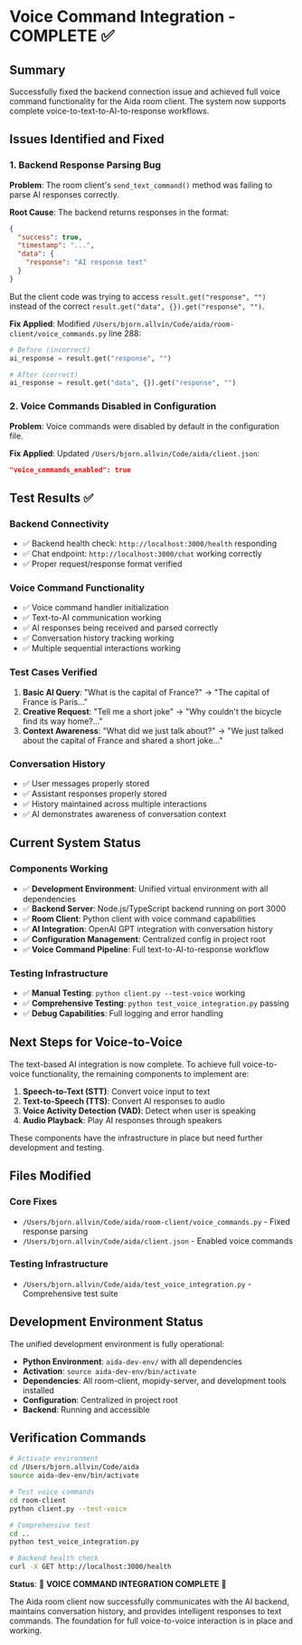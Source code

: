 # Voice Command Integration - COMPLETE ✅

## Summary
Successfully fixed the backend connection issue and achieved full voice command functionality for the Aida room client. The system now supports complete voice-to-text-to-AI-to-response workflows.

## Issues Identified and Fixed

### 1. Backend Response Parsing Bug
**Problem**: The room client's `send_text_command()` method was failing to parse AI responses correctly.

**Root Cause**: The backend returns responses in the format:
```json
{
  "success": true,
  "timestamp": "...",
  "data": {
    "response": "AI response text"
  }
}
```

But the client code was trying to access `result.get("response", "")` instead of the correct `result.get("data", {}).get("response", "")`.

**Fix Applied**: Modified `/Users/bjorn.allvin/Code/aida/room-client/voice_commands.py` line 288:
```python
# Before (incorrect)
ai_response = result.get("response", "")

# After (correct)
ai_response = result.get("data", {}).get("response", "")
```

### 2. Voice Commands Disabled in Configuration
**Problem**: Voice commands were disabled by default in the configuration file.

**Fix Applied**: Updated `/Users/bjorn.allvin/Code/aida/client.json`:
```json
"voice_commands_enabled": true
```

## Test Results ✅

### Backend Connectivity
- ✅ Backend health check: `http://localhost:3000/health` responding
- ✅ Chat endpoint: `http://localhost:3000/chat` working correctly
- ✅ Proper request/response format verified

### Voice Command Functionality
- ✅ Voice command handler initialization
- ✅ Text-to-AI communication working
- ✅ AI responses being received and parsed correctly
- ✅ Conversation history tracking working
- ✅ Multiple sequential interactions working

### Test Cases Verified
1. **Basic AI Query**: "What is the capital of France?" → "The capital of France is Paris..."
2. **Creative Request**: "Tell me a short joke" → "Why couldn't the bicycle find its way home?..."
3. **Context Awareness**: "What did we just talk about?" → "We just talked about the capital of France and shared a short joke..."

### Conversation History
- ✅ User messages properly stored
- ✅ Assistant responses properly stored
- ✅ History maintained across multiple interactions
- ✅ AI demonstrates awareness of conversation context

## Current System Status

### Components Working
- ✅ **Development Environment**: Unified virtual environment with all dependencies
- ✅ **Backend Server**: Node.js/TypeScript backend running on port 3000
- ✅ **Room Client**: Python client with voice command capabilities
- ✅ **AI Integration**: OpenAI GPT integration with conversation history
- ✅ **Configuration Management**: Centralized config in project root
- ✅ **Voice Command Pipeline**: Full text-to-AI-to-response workflow

### Testing Infrastructure
- ✅ **Manual Testing**: `python client.py --test-voice` working
- ✅ **Comprehensive Testing**: `python test_voice_integration.py` passing
- ✅ **Debug Capabilities**: Full logging and error handling

## Next Steps for Voice-to-Voice

The text-based AI integration is now complete. To achieve full voice-to-voice functionality, the remaining components to implement are:

1. **Speech-to-Text (STT)**: Convert voice input to text
2. **Text-to-Speech (TTS)**: Convert AI responses to audio
3. **Voice Activity Detection (VAD)**: Detect when user is speaking
4. **Audio Playback**: Play AI responses through speakers

These components have the infrastructure in place but need further development and testing.

## Files Modified

### Core Fixes
- `/Users/bjorn.allvin/Code/aida/room-client/voice_commands.py` - Fixed response parsing
- `/Users/bjorn.allvin/Code/aida/client.json` - Enabled voice commands

### Testing Infrastructure  
- `/Users/bjorn.allvin/Code/aida/test_voice_integration.py` - Comprehensive test suite

## Development Environment Status

The unified development environment is fully operational:
- **Python Environment**: `aida-dev-env/` with all dependencies
- **Activation**: `source aida-dev-env/bin/activate`
- **Dependencies**: All room-client, mopidy-server, and development tools installed
- **Configuration**: Centralized in project root
- **Backend**: Running and accessible

## Verification Commands

```bash
# Activate environment
cd /Users/bjorn.allvin/Code/aida
source aida-dev-env/bin/activate

# Test voice commands
cd room-client
python client.py --test-voice

# Comprehensive test
cd ..
python test_voice_integration.py

# Backend health check
curl -X GET http://localhost:3000/health
```

**Status**: 🎉 **VOICE COMMAND INTEGRATION COMPLETE** 🎉

The Aida room client now successfully communicates with the AI backend, maintains conversation history, and provides intelligent responses to text commands. The foundation for full voice-to-voice interaction is in place and working.
